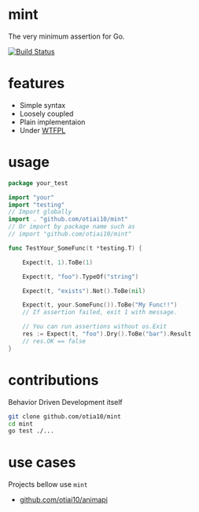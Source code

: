 # mint

The very minimum assertion for Go.

[![Build Status](https://travis-ci.org/otiai10/mint.svg?branch=master)](https://travis-ci.org/otiai10/mint)

# features

- Simple syntax
- Loosely coupled
- Plain implementaion
- Under [WTFPL](http://en.wikipedia.org/wiki/WTFPL)

# usage
```go
package your_test

import "your"
import "testing"
// Import globally
import . "github.com/otiai10/mint"
// Or import by package name such as
// import "github.com/otiai10/mint"

func TestYour_SomeFunc(t *testing.T) {

    Expect(t, 1).ToBe(1)

    Expect(t, "foo").TypeOf("string")

    Expect(t, "exists").Not().ToBe(nil)

    Expect(t, your.SomeFunc()).ToBe("My Func!!")
    // If assertion failed, exit 1 with message.

    // You can run assertions without os.Exit
    res := Expect(t, "foo").Dry().ToBe("bar").Result
    // res.OK == false
}
```

# contributions
Behavior Driven Development itself
```sh
git clone github.com/otia10/mint
cd mint
go test ./...
```

# use cases
Projects bellow use `mint`

- [github.com/otiai10/animapi](https://github.com/otiai10/animapi/blob/master/animapi_test.go)
